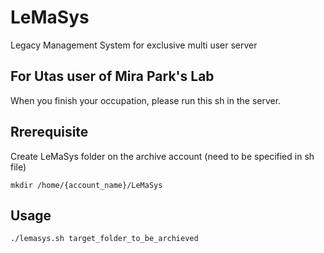 # LeMaSys
Legacy Management System for exclusive multi user server

## For Utas user of Mira Park's Lab
When you finish your occupation, please run this sh in the server.

## Rrerequisite
Create LeMaSys folder on the archive account (need to be specified in sh file)
```shell
mkdir /home/{account_name}/LeMaSys
```
## Usage
```shell
./lemasys.sh target_folder_to_be_archieved
```

